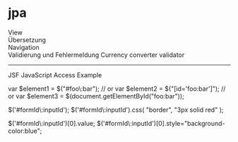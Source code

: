 # jpa

View \
Übersetzung\
Navigation\
Validierung und Fehlermeldung 
Currency converter validator


---------------------------------------------
JSF JavaScript Access Example

var $element1 = $("#foo\\:bar");
// or
var $element2 = $("[id='foo:bar']");
// or
var $element3 = $(document.getElementById("foo:bar"));




$('#formId\\:inputId');
$('#formId\\:inputId').css( "border", "3px solid red" );

$('#formId\\:inputId')[0].value;
$('#formId\\:inputId')[0].style="background-color:blue";
                      